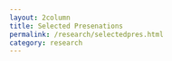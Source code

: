 ```yaml
---
layout: 2column
title: Selected Presenations
permalink: /research/selectedpres.html
category: research
---
```

